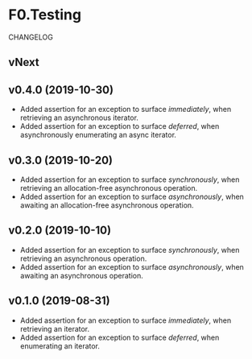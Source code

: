 # F0.Testing
CHANGELOG

## vNext

## v0.4.0 (2019-10-30)
- Added assertion for an exception to surface _immediately_, when retrieving an asynchronous iterator.
- Added assertion for an exception to surface _deferred_, when asynchronously enumerating an async iterator.

## v0.3.0 (2019-10-20)
- Added assertion for an exception to surface _synchronously_, when retrieving an allocation-free asynchronous operation.
- Added assertion for an exception to surface _asynchronously_, when awaiting an allocation-free asynchronous operation.

## v0.2.0 (2019-10-10)
- Added assertion for an exception to surface _synchronously_, when retrieving an asynchronous operation.
- Added assertion for an exception to surface _asynchronously_, when awaiting an asynchronous operation.

## v0.1.0 (2019-08-31)
- Added assertion for an exception to surface _immediately_, when retrieving an iterator.
- Added assertion for an exception to surface _deferred_, when enumerating an iterator.
